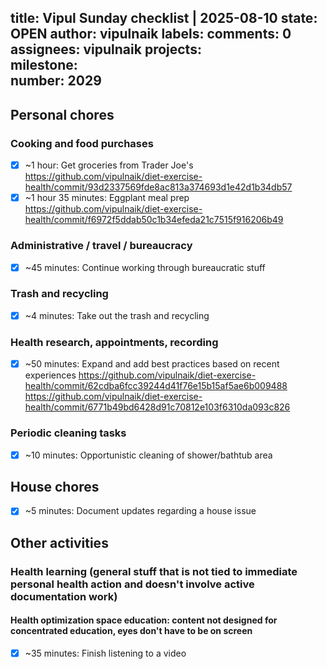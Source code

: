 title:	Vipul Sunday checklist | 2025-08-10
state:	OPEN
author:	vipulnaik
labels:	
comments:	0
assignees:	vipulnaik
projects:	
milestone:	
number:	2029
--
## Personal chores

### Cooking and food purchases

- [x] ~1 hour: Get groceries from Trader Joe's https://github.com/vipulnaik/diet-exercise-health/commit/93d2337569fde8ac813a374693d1e42d1b34db57
- [x] ~1 hour 35 minutes: Eggplant meal prep https://github.com/vipulnaik/diet-exercise-health/commit/f6972f5ddab50c1b34efeda21c7515f916206b49

### Administrative / travel / bureaucracy

- [x] ~45 minutes: Continue working through bureaucratic stuff

### Trash and recycling

- [x] ~4 minutes: Take out the trash and recycling

### Health research, appointments, recording

- [x] ~50 minutes: Expand and add best practices based on recent experiences https://github.com/vipulnaik/diet-exercise-health/commit/62cdba6fcc39244d41f76e15b15af5ae6b009488 https://github.com/vipulnaik/diet-exercise-health/commit/6771b49bd6428d91c70812e103f6310da093c826

### Periodic cleaning tasks

- [x] ~10 minutes: Opportunistic cleaning of shower/bathtub area

## House chores

- [x] ~5 minutes: Document updates regarding a house issue

## Other activities

### Health learning (general stuff that is not tied to immediate personal health action and doesn't involve active documentation work)

#### Health optimization space education: content not designed for concentrated education, eyes don't have to be on screen

- [x] ~35 minutes: Finish listening to a video
